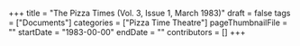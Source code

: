 +++
title = "The Pizza Times (Vol. 3, Issue 1, March 1983)"
draft = false
tags = ["Documents"]
categories = ["Pizza Time Theatre"]
pageThumbnailFile = ""
startDate = "1983-00-00"
endDate = ""
contributors = []
+++
